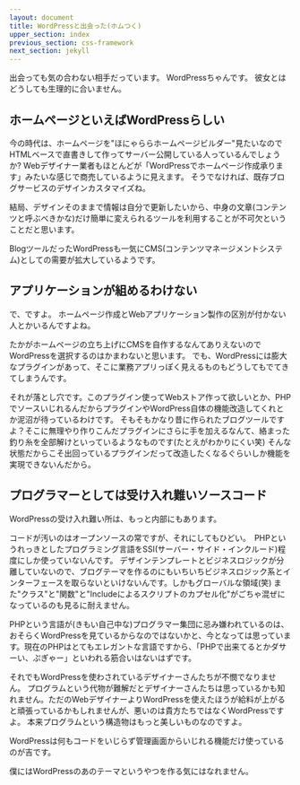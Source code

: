 ```yaml
---
layout: document
title: WordPressと出会った(ホムつく)
upper_section: index
previous_section: css-framework
next_section: jekyll
---
```

出会っても気の合わない相手だっています。
WordPressちゃんです。
彼女とはどうしても生理的に合いません。

## ホームページといえばWordPressらしい
今の時代は、ホームページを"ほにゃららホームページビルダー"見たいなのでHTMLベースで直書きして作ってサーバー公開している人っているんでしょうか?
Webデザイナー業者もほとんどが「WordPressでホームページ作成承ります」みたいな感じで商売しているように見えます。
そうでなければ、既存ブログサービスのデザインカスタマイズね。

結局、デザインそのままで情報は自分で更新したいから、中身の文章(コンテンツと呼ぶべきかな)だけ簡単に変えられるツールを利用することが不可欠ということだと思います。

BlogツールだったWordPressも一気にCMS(コンテンツマネージメントシステム)としての需要が拡大しているようです。

## アプリケーションが組めるわけない
で、ですよ。
ホームページ作成とWebアプリケーション製作の区別が付かない人とかいるんですよね。

たかがホームページの立ち上げにCMSを自作するなんてありえないのでWordPressを選択するのはかまわないと思います。
でも、WordPressには膨大なプラグインがあって、そこに業務アプリっぽく見えるものもどうしてもでてきてしまうんです。

それが落とし穴です。このプラグイン使ってWebストア作って欲しいとか、PHPでソースいじれるんだからプラグインやWordPress自体の機能改造してくれとか泥沼が待っているわけです。
そもそもかなり昔に作られたブログツールですよ？そこに無理やり作りこんだプラグインにさらに手を加えるなんて、絡まった釣り糸を全部解けといっているようなものです(たとえがわかりにくい笑)
そんな状態だからこそ出回っているプラグインだって改造したくなるぐらいしか機能を実現できないんだから。

## プログラマーとしては受け入れ難いソースコード
WordPressの受け入れ難い所は、もっと内部にもあります。

コードが汚いのはオープンソースの常ですが、それにしてもひどい。　PHPというれっきとしたプログラミング言語をSSI(サーバー・サイド・インクルード)程度にしか使っていないんです。
デザインテンプレートとビジネスロジックが分離していないので、ブログテーマを作るのにもいちいちビジネスロジック系とインターフェースを取らないといけないんです。しかもグローバルな領域(笑)
また"クラス"と"関数"と"Includeによるスクリプトのカプセル化"がごちゃ混ぜになっているのも見るに耐えません。

PHPという言語が(きもい自己中な)プログラマー集団に忌み嫌われているのは、おそらくWordPressを見ているからなのではないかと、今となっては思っています。現在のPHPはとてもエレガントな言語ですから、「PHPで出来てるとかダサーい、ぷぎゃー」といわれる筋合いはないはずです。

それでもWordPressを使わされているデザイナーさんたちが不憫でなりません。
プログラムという代物が難解だとデザイナーさんたちは思っているかも知れません。ただのWebデザイナーよりWordPressを使えたほうが給料が上がると頑張っているかもしれませんが、悪いのは貴方たちではなくWordPressですよ。
本来プログラムという構造物はもっと美しいものなのですよ。

WordPressは何もコードをいじらず管理画面からいじれる機能だけ使っているのが吉です。

僕にはWordPressのあのテーマというやつを作る気にはなれません。
